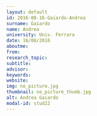 ```yaml
---
layout: default 
id: 2016-08-16-Gaiardo-Andrea
surname: Gaiardo
name: Andrea
university: Univ. Ferrara
date: 16/08/2016
aboutme: 
from: 
research_topic: 
subtitle: 
advisor: 
keywords: 
website: 
img: no_picture.jpg
thumbnail: no_picture_thumb.jpg
alt: Andrea Gaiardo
modal-id: stud22
---
```

